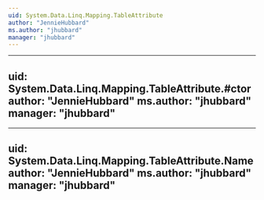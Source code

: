 ```yaml
---
uid: System.Data.Linq.Mapping.TableAttribute
author: "JennieHubbard"
ms.author: "jhubbard"
manager: "jhubbard"
---
```


---
uid: System.Data.Linq.Mapping.TableAttribute.#ctor
author: "JennieHubbard"
ms.author: "jhubbard"
manager: "jhubbard"
---

---
uid: System.Data.Linq.Mapping.TableAttribute.Name
author: "JennieHubbard"
ms.author: "jhubbard"
manager: "jhubbard"
---
